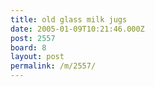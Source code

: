 ```yaml
---
title: old glass milk jugs
date: 2005-01-09T10:21:46.000Z
post: 2557
board: 8
layout: post
permalink: /m/2557/
---
```



